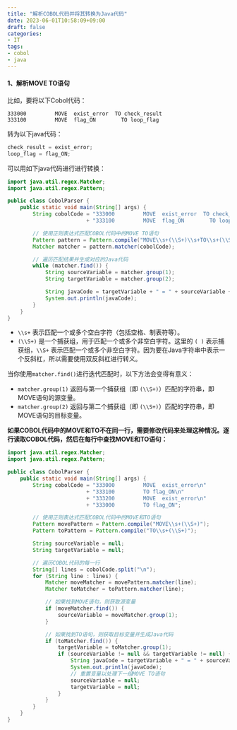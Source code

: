 ```yaml
---
title: "解析COBOL代码并将其转换为Java代码"
date: 2023-06-01T10:58:09+09:00
draft: false
categories:
- IT
tags:
- cobol
- java
---
```




#### 1、解析MOVE TO语句

比如，要将以下Cobol代码：

```cobol
333000         MOVE  exist_error  TO check_result
333100         MOVE  flag_ON        TO loop_flag
```

转为以下java代码：

```java
check_result = exist_error;
loop_flag = flag_ON;
```



可以用如下java代码进行进行转换：

```java
import java.util.regex.Matcher;
import java.util.regex.Pattern;

public class CobolParser {
    public static void main(String[] args) {
        String cobolCode = "333000         MOVE  exist_error  TO check_result\n"
                         + "333100         MOVE  flag_ON        TO loop_flag";

        // 使用正则表达式匹配COBOL代码中的MOVE TO语句
        Pattern pattern = Pattern.compile("MOVE\\s+(\\S+)\\s+TO\\s+(\\S+)");
        Matcher matcher = pattern.matcher(cobolCode);

        // 遍历匹配结果并生成对应的Java代码
        while (matcher.find()) {
            String sourceVariable = matcher.group(1);
            String targetVariable = matcher.group(2);

            String javaCode = targetVariable + " = " + sourceVariable + ";";
            System.out.println(javaCode);
        }
    }
}
```



- `\\s+` 表示匹配一个或多个空白字符（包括空格、制表符等）。
- `(\\S+)` 是一个捕获组，用于匹配一个或多个非空白字符。这里的 `( )` 表示捕获组，`\\S+` 表示匹配一个或多个非空白字符。因为要在Java字符串中表示一个反斜杠，所以需要使用双反斜杠进行转义。

当你使用`matcher.find()`进行迭代匹配时，以下方法会变得有意义：

- `matcher.group(1)` 返回与第一个捕获组（即 `(\\S+)`）匹配的字符串，即MOVE语句的源变量。
- `matcher.group(2)` 返回与第二个捕获组（即 `(\\S+)`）匹配的字符串，即MOVE语句的目标变量。



**如果COBOL代码中的MOVE和TO不在同一行，需要修改代码来处理这种情况。逐行读取COBOL代码，然后在每行中查找MOVE和TO语句：**

```java
import java.util.regex.Matcher;
import java.util.regex.Pattern;

public class CobolParser {
    public static void main(String[] args) {
        String cobolCode = "333000         MOVE  exist_error\n"
                         + "333100         TO flag_ON\n"
                         + "333200         MOVE  exist_error\n"
                         + "333000         TO flag_ON";

        // 使用正则表达式匹配COBOL代码中的MOVE和TO语句
        Pattern movePattern = Pattern.compile("MOVE\\s+(\\S+)");
        Pattern toPattern = Pattern.compile("TO\\s+(\\S+)");

        String sourceVariable = null;
        String targetVariable = null;

        // 遍历COBOL代码的每一行
        String[] lines = cobolCode.split("\n");
        for (String line : lines) {
            Matcher moveMatcher = movePattern.matcher(line);
            Matcher toMatcher = toPattern.matcher(line);

            // 如果找到MOVE语句，则获取源变量
            if (moveMatcher.find()) {
                sourceVariable = moveMatcher.group(1);
            }

            // 如果找到TO语句，则获取目标变量并生成Java代码
            if (toMatcher.find()) {
                targetVariable = toMatcher.group(1);
                if (sourceVariable != null && targetVariable != null) {
                    String javaCode = targetVariable + " = " + sourceVariable + ";";
                    System.out.println(javaCode);
                    // 重置变量以处理下一组MOVE TO语句
                    sourceVariable = null;
                    targetVariable = null;
                }
            }
        }
    }
}
```

